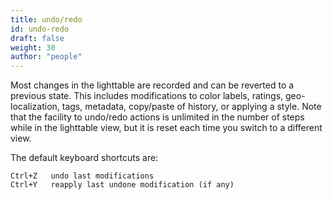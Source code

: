 ```yaml
---
title: undo/redo
id: undo-redo
draft: false
weight: 30
author: "people"
---
```


Most changes in the lighttable are recorded and can be reverted to a previous state. This includes modifications to color labels, ratings, geo-localization, tags, metadata, copy/paste of history, or applying a style. Note that the facility to undo/redo actions is unlimited in the number of steps while in the lighttable view, but it is reset each time you switch to a different view.

The default keyboard shortcuts are:

```
Ctrl+Z   undo last modifications
Ctrl+Y   reapply last undone modification (if any)
```

